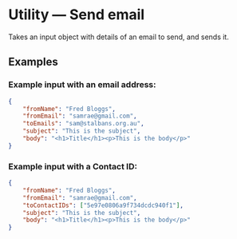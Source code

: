 # Utility — Send email

Takes an input object with details of an email to send, and sends it.

## Examples
### Example input with an email address:

```json
{
    "fromName": "Fred Bloggs",
    "fromEmail": "samrae@gmail.com",
    "toEmails": "sam@stalbans.org.au",
    "subject": "This is the subject",
    "body": "<h1>Title</h1><p>This is the body</p>"
}
```


### Example input with a Contact ID:
```json
{
    "fromName": "Fred Bloggs",
    "fromEmail": "samrae@gmail.com",
    "toContactIDs": ["5e97e0806a9f734dcdc940f1"],
    "subject": "This is the subject",
    "body": "<h1>Title</h1><p>This is the body</p>"
}
```
